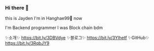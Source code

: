 ### Hi there 👋

this is Jayden I'm in Hanghae99🌱 now 

I'm Backend programmer
I was Block chain bdm 

✨소개✨ https://bit.ly/3DBVdye
✨블로그✨ https://bit.ly/3Ylhetf
✨GitHub✨ https://bit.ly/3RqbJY9


<!--
**jaehunju1996/jaehunju1996** is a ✨ _special_ ✨ repository because its `README.md` (this file) appears on your GitHub profile.

Here are some ideas to get you started:

- 🔭 I’m currently working on ...
- 🌱 I’m currently learning ...
- 👯 I’m looking to collaborate on ...
- 🤔 I’m looking for help with ...
- 💬 Ask me about ...
- 📫 How to reach me: ...
- 😄 Pronouns: ...
- ⚡ Fun fact: ...
-->
